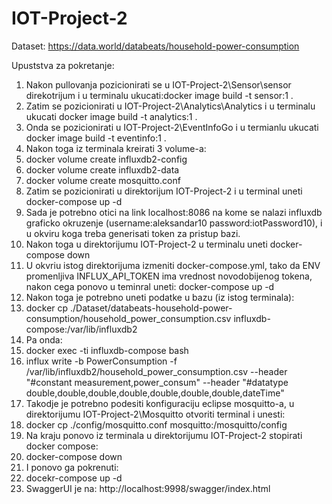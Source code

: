 # IOT-Project-2

Dataset:
https://data.world/databeats/household-power-consumption

Upuststva za pokretanje:
1. Nakon pullovanja pozicionirati se u IOT-Project-2\Sensor\sensor direkotrijum i u terminalu ukucati:docker image build -t sensor:1 .
2. Zatim se pozicionirati u IOT-Project-2\Analytics\Analytics i u terminalu ukucati docker image build -t analytics:1 .
3. Onda se pozicionirati u IOT-Project-2\EventInfoGo i u termianlu ukucati docker image build -t eventinfo:1 .
4. Nakon toga iz terminala kreirati 3 volume-a:
5. docker volume create influxdb2-config
6. docker volume create influxdb2-data
7. docker volume create mosquitto.conf
8. Zatim se pozicionirati u direktorijum IOT-Project-2 i u terminal uneti docker-compose up -d
9. Sada je potrebno otici na link localhost:8086 na kome se nalazi influxdb graficko okruzenje (username:aleksandar10 password:iotPassword10), i u okviru koga treba generisati token za pristup bazi.
10. Nakon toga u direktorijumu IOT-Project-2 u terminalu uneti docker-compose down
11. U okvriu istog direktorijuma izmeniti docker-compose.yml, tako da ENV promenljiva INFLUX_API_TOKEN ima vrednost novodobijenog tokena, nakon cega ponovo u teminral uneti: docker-compose up -d 
12. Nakon toga je potrebno uneti podatke u bazu (iz istog terminala):
13. docker cp ./Dataset/databeats-household-power-consumption/household_power_consumption.csv influxdb-compose:/var/lib/influxdb2
14. Pa onda:
15. docker exec -ti influxdb-compose bash
16. influx write -b PowerConsumption -f /var/lib/influxdb2/household_power_consumption.csv --header "#constant measurement,power_consum" --header "#datatype double,double,double,double,double,double,double,dateTime"
17. Takodje je potrebno podesiti konfiguraciju eclipse mosquitto-a, u direktorijumu IOT-Project-2\Mosquitto otvoriti terminal i unesti:
18. docker cp ./config/mosquitto.conf mosquitto:/mosquitto/config
19. Na kraju ponovo iz terminala u direktorijumu IOT-Project-2 stopirati docker compose:
20. docker-compose down
21. I ponovo ga pokrenuti:
22. docekr-compose up -d
23. SwaggerUI je na: http://localhost:9998/swagger/index.html
